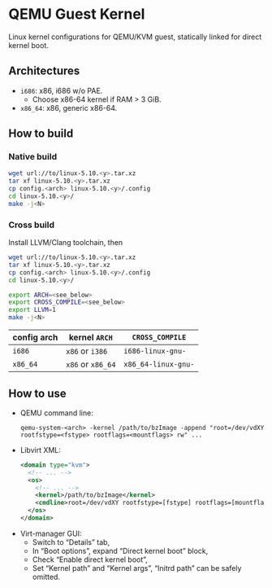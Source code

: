 # QEMU Guest Kernel

Linux kernel configurations for QEMU/KVM guest, statically linked for direct kernel boot.

## Architectures

* `i686`: x86, i686 w/o PAE.
  * Choose x86-64 kernel if RAM > 3 GiB.
* `x86_64`: x86, generic x86-64.

## How to build

### Native build

```bash
wget url://to/linux-5.10.<y>.tar.xz
tar xf linux-5.10.<y>.tar.xz
cp config.<arch> linux-5.10.<y>/.config
cd linux-5.10.<y>/
make -j<N>
```

### Cross build

Install LLVM/Clang toolchain, then

```bash
wget url://to/linux-5.10.<y>.tar.xz
tar xf linux-5.10.<y>.tar.xz
cp config.<arch> linux-5.10.<y>/.config
cd linux-5.10.<y>/

export ARCH=<see_below>
export CROSS_COMPILE=<see_below>
export LLVM=1
make -j<N>
```

| config arch | kernel `ARCH` | `CROSS_COMPILE` |
| ----------- | ------------- | --------------- |
| `i686` | `x86` or `i386` | `i686-linux-gnu-` |
| `x86_64` | `x86` or `x86_64` | `x86_64-linux-gnu-` |

## How to use

* QEMU command line:
  ```
  qemu-system-<arch> -kernel /path/to/bzImage -append "root=/dev/vdXY rootfstype=<fstype> rootflags=<mountflags> rw" ...
  ```
* Libvirt XML:
  ```xml
  <domain type="kvm">
    <!-- ... -->
    <os>
      <!-- ... -->
      <kernel>/path/to/bzImage</kernel>
      <cmdline>root=/dev/vdXY rootfstype=[fstype] rootflags=[mountflags] rw</cmdline>
    </os>
  </domain>
  ```
* Virt-manager GUI:
  * Switch to “Details” tab,
  * In “Boot options”, expand “Direct kernel boot” block,
  * Check “Enable direct kernel boot”,
  * Set “Kernel path” and “Kernel args”, “Initrd path” can be safely omitted.
